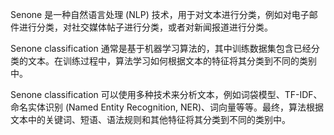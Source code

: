 Senone 是一种自然语言处理 (NLP) 技术，用于对文本进行分类，例如对电子邮件进行分类，对社交媒体帖子进行分类，或者对新闻报道进行分类。

Senone classification 通常是基于机器学习算法的，其中训练数据集包含已经分类的文本。在训练过程中，算法学习如何根据文本的特征将其分类到不同的类别中。

Senone classification 可以使用多种技术来分析文本，例如词袋模型、TF-IDF、命名实体识别 (Named Entity Recognition, NER)、词向量等等。最终，算法根据文本中的关键词、短语、语法规则和其他特征将其分类到不同的类别中。